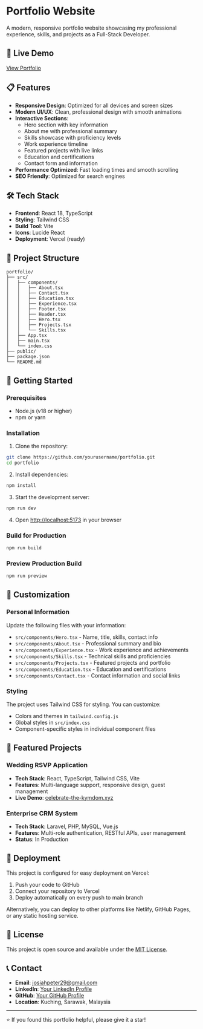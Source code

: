# Portfolio Website

A modern, responsive portfolio website showcasing my professional experience, skills, and projects as a Full-Stack Developer.

## 🚀 Live Demo

[View Portfolio](https://resume-beryl-psi.vercel.app) <!-- Update with your actual deployment URL -->

## 📋 Features

- **Responsive Design**: Optimized for all devices and screen sizes
- **Modern UI/UX**: Clean, professional design with smooth animations
- **Interactive Sections**:
  - Hero section with key information
  - About me with professional summary
  - Skills showcase with proficiency levels
  - Work experience timeline
  - Featured projects with live links
  - Education and certifications
  - Contact form and information
- **Performance Optimized**: Fast loading times and smooth scrolling
- **SEO Friendly**: Optimized for search engines

## 🛠️ Tech Stack

- **Frontend**: React 18, TypeScript
- **Styling**: Tailwind CSS
- **Build Tool**: Vite
- **Icons**: Lucide React
- **Deployment**: Vercel (ready)

## 📁 Project Structure

```
portfolio/
├── src/
│   ├── components/
│   │   ├── About.tsx
│   │   ├── Contact.tsx
│   │   ├── Education.tsx
│   │   ├── Experience.tsx
│   │   ├── Footer.tsx
│   │   ├── Header.tsx
│   │   ├── Hero.tsx
│   │   ├── Projects.tsx
│   │   └── Skills.tsx
│   ├── App.tsx
│   ├── main.tsx
│   └── index.css
├── public/
├── package.json
└── README.md
```

## 🚀 Getting Started

### Prerequisites

- Node.js (v18 or higher)
- npm or yarn

### Installation

1. Clone the repository:
```bash
git clone https://github.com/yourusername/portfolio.git
cd portfolio
```

2. Install dependencies:
```bash
npm install
```

3. Start the development server:
```bash
npm run dev
```

4. Open [http://localhost:5173](http://localhost:5173) in your browser

### Build for Production

```bash
npm run build
```

### Preview Production Build

```bash
npm run preview
```

## 🎨 Customization

### Personal Information

Update the following files with your information:

- `src/components/Hero.tsx` - Name, title, skills, contact info
- `src/components/About.tsx` - Professional summary and bio
- `src/components/Experience.tsx` - Work experience and achievements
- `src/components/Skills.tsx` - Technical skills and proficiencies
- `src/components/Projects.tsx` - Featured projects and portfolio
- `src/components/Education.tsx` - Education and certifications
- `src/components/Contact.tsx` - Contact information and social links

### Styling

The project uses Tailwind CSS for styling. You can customize:

- Colors and themes in `tailwind.config.js`
- Global styles in `src/index.css`
- Component-specific styles in individual component files

## 📱 Featured Projects

### Wedding RSVP Application
- **Tech Stack**: React, TypeScript, Tailwind CSS, Vite
- **Features**: Multi-language support, responsive design, guest management
- **Live Demo**: [celebrate-the-kymdom.xyz](https://www.celebrate-the-kymdom.xyz/)

### Enterprise CRM System
- **Tech Stack**: Laravel, PHP, MySQL, Vue.js
- **Features**: Multi-role authentication, RESTful APIs, user management
- **Status**: In Production

## 🚀 Deployment

This project is configured for easy deployment on Vercel:

1. Push your code to GitHub
2. Connect your repository to Vercel
3. Deploy automatically on every push to main branch

Alternatively, you can deploy to other platforms like Netlify, GitHub Pages, or any static hosting service.

## 📄 License

This project is open source and available under the [MIT License](LICENSE).

## 📞 Contact

- **Email**: josiahpeter29@gmail.com
- **LinkedIn**: [Your LinkedIn Profile](https://linkedin.com/in/josiah-peter-james-4a3118209)
- **GitHub**: [Your GitHub Profile](https://github.com/syn857)
- **Location**: Kuching, Sarawak, Malaysia

---

⭐ If you found this portfolio helpful, please give it a star!
